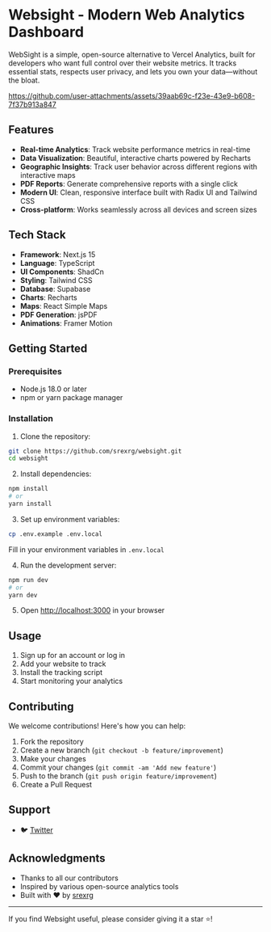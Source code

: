 # Websight - Modern Web Analytics Dashboard

WebSight is a simple, open-source alternative to Vercel Analytics, built for developers who want full control over their website metrics. It tracks essential stats, respects user privacy, and lets you own your data—without the bloat.





https://github.com/user-attachments/assets/39aab69c-f23e-43e9-b608-7f37b913a847




## Features

- **Real-time Analytics**: Track website performance metrics in real-time
- **Data Visualization**: Beautiful, interactive charts powered by Recharts
- **Geographic Insights**: Track user behavior across different regions with interactive maps
- **PDF Reports**: Generate comprehensive reports with a single click
- **Modern UI**: Clean, responsive interface built with Radix UI and Tailwind CSS
- **Cross-platform**: Works seamlessly across all devices and screen sizes

## Tech Stack

- **Framework**: Next.js 15
- **Language**: TypeScript
- **UI Components**: ShadCn
- **Styling**: Tailwind CSS
- **Database**: Supabase
- **Charts**: Recharts
- **Maps**: React Simple Maps
- **PDF Generation**: jsPDF
- **Animations**: Framer Motion

## Getting Started

### Prerequisites

- Node.js 18.0 or later
- npm or yarn package manager

### Installation

1. Clone the repository:
```bash
git clone https://github.com/srexrg/websight.git
cd websight
```

2. Install dependencies:
```bash
npm install
# or
yarn install
```

3. Set up environment variables:
```bash
cp .env.example .env.local
```
Fill in your environment variables in `.env.local`

4. Run the development server:
```bash
npm run dev
# or
yarn dev
```

5. Open [http://localhost:3000](http://localhost:3000) in your browser

## Usage

1. Sign up for an account or log in
2. Add your website to track
3. Install the tracking script
4. Start monitoring your analytics

## Contributing

We welcome contributions! Here's how you can help:

1. Fork the repository
2. Create a new branch (`git checkout -b feature/improvement`)
3. Make your changes
4. Commit your changes (`git commit -am 'Add new feature'`)
5. Push to the branch (`git push origin feature/improvement`)
6. Create a Pull Request




## Support

- 🐦 [Twitter](https://twitter.com/srexrg)

## Acknowledgments

- Thanks to all our contributors
- Inspired by various open-source analytics tools
- Built with ❤️ by [srexrg](https://srexrg.me)

---

If you find Websight useful, please consider giving it a star ⭐️!
